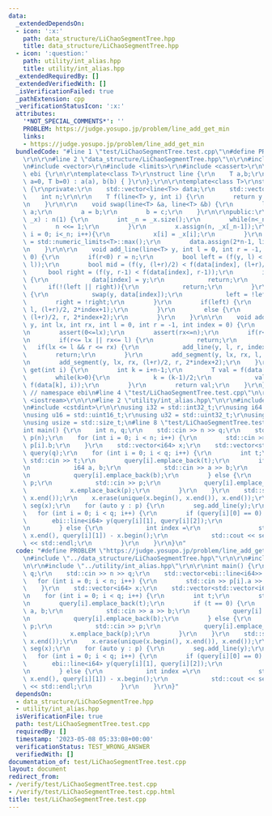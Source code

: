 ```yaml
---
data:
  _extendedDependsOn:
  - icon: ':x:'
    path: data_structure/LiChaoSegmentTree.hpp
    title: data_structure/LiChaoSegmentTree.hpp
  - icon: ':question:'
    path: utility/int_alias.hpp
    title: utility/int_alias.hpp
  _extendedRequiredBy: []
  _extendedVerifiedWith: []
  _isVerificationFailed: true
  _pathExtension: cpp
  _verificationStatusIcon: ':x:'
  attributes:
    '*NOT_SPECIAL_COMMENTS*': ''
    PROBLEM: https://judge.yosupo.jp/problem/line_add_get_min
    links:
    - https://judge.yosupo.jp/problem/line_add_get_min
  bundledCode: "#line 1 \"test/LiChaoSegmentTree.test.cpp\"\n#define PROBLEM \"https://judge.yosupo.jp/problem/line_add_get_min\"\
    \r\n\r\n#line 2 \"data_structure/LiChaoSegmentTree.hpp\"\n\r\n#include <algorithm>\r\
    \n#include <vector>\r\n#include <limits>\r\n#include <cassert>\r\n\r\nnamespace\
    \ ebi {\r\n\r\ntemplate<class T>\r\nstruct line {\r\n    T a,b;\r\n    line(T\
    \ a=0, T b=0) : a(a), b(b) { }\r\n};\r\n\r\ntemplate<class T>\r\nstruct LiChaoSegmentTree\
    \ {\r\nprivate:\r\n    std::vector<line<T>> data;\r\n    std::vector<T> x;\r\n\
    \    int n;\r\n\r\n    T f(line<T> y, int i) {\r\n        return y.a*x[i]+y.b;\r\
    \n    }\r\n\r\n    void swap(line<T> &a, line<T> &b) {\r\n        line<T> c =\
    \ a;\r\n        a = b;\r\n        b = c;\r\n    }\r\n\r\npublic:\r\n    LiChaoSegmentTree(std::vector<T>\
    \ _x) : n(1) {\r\n        int _n = _x.size();\r\n        while(n<_n){\r\n    \
    \        n <<= 1;\r\n        }\r\n        x.assign(n, _x[_n-1]);\r\n        for(int\
    \ i = 0; i<_n; i++){\r\n            x[i] = _x[i];\r\n        }\r\n        T tmax\
    \ = std::numeric_limits<T>::max();\r\n        data.assign(2*n-1, line<T>(0, tmax));\r\
    \n    }\r\n\r\n    void add_line(line<T> y, int l = 0, int r = -1, int index =\
    \ 0) {\r\n        if(r<0) r = n;\r\n        bool left = (f(y, l) < f(data[index],\
    \ l));\r\n        bool mid = (f(y, (l+r)/2) < f(data[index], (l+r)/2));\r\n  \
    \      bool right = (f(y, r-1) < f(data[index], r-1));\r\n        if(left && right)\
    \ {\r\n            data[index] = y;\r\n            return;\r\n        }\r\n  \
    \      if(!(left || right)){\r\n            return;\r\n        }\r\n        if(mid)\
    \ {\r\n            swap(y, data[index]);\r\n            left = !left;\r\n    \
    \        right = !right;\r\n        }\r\n        if(left) {\r\n            add_line(y,\
    \ l, (l+r)/2, 2*index+1);\r\n        }\r\n        else {\r\n            add_line(y,\
    \ (l+r)/2, r, 2*index+2);\r\n        }\r\n    }\r\n\r\n    void add_segment(line<T>\
    \ y, int lx, int rx, int l = 0, int r = -1, int index = 0) {\r\n        assert(lx<=rx);\r\
    \n        assert(0<=lx);\r\n        assert(rx<=n);\r\n        if(r<0) r = n;\r\
    \n        if(r<= lx || rx<= l) {\r\n            return;\r\n        }\r\n     \
    \   if(lx <= l && r <= rx) {\r\n            add_line(y, l, r, index);\r\n    \
    \        return;\r\n        }\r\n        add_segment(y, lx, rx, l, (l+r)/2, 2*index+1);\r\
    \n        add_segment(y, lx, rx, (l+r)/2, r, 2*index+2);\r\n    }\r\n\r\n    T\
    \ get(int i) {\r\n        int k = i+n-1;\r\n        T val = f(data[k], i);\r\n\
    \        while(k>0){\r\n            k = (k-1)/2;\r\n            val = std::min(val,\
    \ f(data[k], i));\r\n        }\r\n        return val;\r\n    }\r\n};\r\n\r\n}\
    \ // namespace ebi\n#line 4 \"test/LiChaoSegmentTree.test.cpp\"\n\r\n#include\
    \ <iostream>\r\n\r\n#line 2 \"utility/int_alias.hpp\"\n\r\n#include <cstddef>\r\
    \n#include <cstdint>\r\n\r\nusing i32 = std::int32_t;\r\nusing i64 = std::int64_t;\r\
    \nusing u16 = std::uint16_t;\r\nusing u32 = std::uint32_t;\r\nusing u64 = std::uint64_t;\r\
    \nusing usize = std::size_t;\n#line 8 \"test/LiChaoSegmentTree.test.cpp\"\n\r\n\
    int main() {\r\n    int n, q;\r\n    std::cin >> n >> q;\r\n    std::vector<ebi::line<i64>>\
    \ p(n);\r\n    for (int i = 0; i < n; i++) {\r\n        std::cin >> p[i].a >>\
    \ p[i].b;\r\n    }\r\n    std::vector<i64> x;\r\n    std::vector<std::vector<i64>>\
    \ query(q);\r\n    for (int i = 0; i < q; i++) {\r\n        int t;\r\n       \
    \ std::cin >> t;\r\n        query[i].emplace_back(t);\r\n        if (t == 0) {\r\
    \n            i64 a, b;\r\n            std::cin >> a >> b;\r\n            query[i].emplace_back(a);\r\
    \n            query[i].emplace_back(b);\r\n        } else {\r\n            i64\
    \ p;\r\n            std::cin >> p;\r\n            query[i].emplace_back(p);\r\n\
    \            x.emplace_back(p);\r\n        }\r\n    }\r\n    std::sort(x.begin(),\
    \ x.end());\r\n    x.erase(unique(x.begin(), x.end()), x.end());\r\n    ebi::LiChaoSegmentTree<i64>\
    \ seg(x);\r\n    for (auto y : p) {\r\n        seg.add_line(y);\r\n    }\r\n \
    \   for (int i = 0; i < q; i++) {\r\n        if (query[i][0] == 0) {\r\n     \
    \       ebi::line<i64> y(query[i][1], query[i][2]);\r\n            seg.add_line(y);\r\
    \n        } else {\r\n            int index =\r\n                std::lower_bound(x.begin(),\
    \ x.end(), query[i][1]) - x.begin();\r\n            std::cout << seg.get(index)\
    \ << std::endl;\r\n        }\r\n    }\r\n}\n"
  code: "#define PROBLEM \"https://judge.yosupo.jp/problem/line_add_get_min\"\r\n\r\
    \n#include \"../data_structure/LiChaoSegmentTree.hpp\"\r\n\r\n#include <iostream>\r\
    \n\r\n#include \"../utility/int_alias.hpp\"\r\n\r\nint main() {\r\n    int n,\
    \ q;\r\n    std::cin >> n >> q;\r\n    std::vector<ebi::line<i64>> p(n);\r\n \
    \   for (int i = 0; i < n; i++) {\r\n        std::cin >> p[i].a >> p[i].b;\r\n\
    \    }\r\n    std::vector<i64> x;\r\n    std::vector<std::vector<i64>> query(q);\r\
    \n    for (int i = 0; i < q; i++) {\r\n        int t;\r\n        std::cin >> t;\r\
    \n        query[i].emplace_back(t);\r\n        if (t == 0) {\r\n            i64\
    \ a, b;\r\n            std::cin >> a >> b;\r\n            query[i].emplace_back(a);\r\
    \n            query[i].emplace_back(b);\r\n        } else {\r\n            i64\
    \ p;\r\n            std::cin >> p;\r\n            query[i].emplace_back(p);\r\n\
    \            x.emplace_back(p);\r\n        }\r\n    }\r\n    std::sort(x.begin(),\
    \ x.end());\r\n    x.erase(unique(x.begin(), x.end()), x.end());\r\n    ebi::LiChaoSegmentTree<i64>\
    \ seg(x);\r\n    for (auto y : p) {\r\n        seg.add_line(y);\r\n    }\r\n \
    \   for (int i = 0; i < q; i++) {\r\n        if (query[i][0] == 0) {\r\n     \
    \       ebi::line<i64> y(query[i][1], query[i][2]);\r\n            seg.add_line(y);\r\
    \n        } else {\r\n            int index =\r\n                std::lower_bound(x.begin(),\
    \ x.end(), query[i][1]) - x.begin();\r\n            std::cout << seg.get(index)\
    \ << std::endl;\r\n        }\r\n    }\r\n}"
  dependsOn:
  - data_structure/LiChaoSegmentTree.hpp
  - utility/int_alias.hpp
  isVerificationFile: true
  path: test/LiChaoSegmentTree.test.cpp
  requiredBy: []
  timestamp: '2023-05-08 05:33:08+00:00'
  verificationStatus: TEST_WRONG_ANSWER
  verifiedWith: []
documentation_of: test/LiChaoSegmentTree.test.cpp
layout: document
redirect_from:
- /verify/test/LiChaoSegmentTree.test.cpp
- /verify/test/LiChaoSegmentTree.test.cpp.html
title: test/LiChaoSegmentTree.test.cpp
---
```

